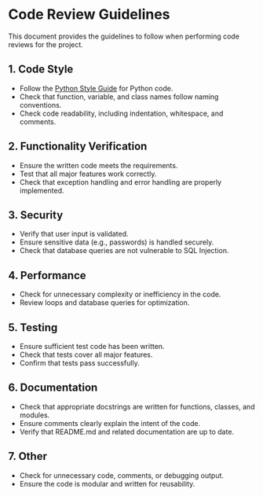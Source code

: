 <!-- Copilot Code Review Instructions -->

# Code Review Guidelines

This document provides the guidelines to follow when performing code reviews for the project.

## 1. Code Style
- Follow the [Python Style Guide](./python-style.md) for Python code.
- Check that function, variable, and class names follow naming conventions.
- Check code readability, including indentation, whitespace, and comments.

## 2. Functionality Verification
- Ensure the written code meets the requirements.
- Test that all major features work correctly.
- Check that exception handling and error handling are properly implemented.

## 3. Security
- Verify that user input is validated.
- Ensure sensitive data (e.g., passwords) is handled securely.
- Check that database queries are not vulnerable to SQL Injection.

## 4. Performance
- Check for unnecessary complexity or inefficiency in the code.
- Review loops and database queries for optimization.

## 5. Testing
- Ensure sufficient test code has been written.
- Check that tests cover all major features.
- Confirm that tests pass successfully.

## 6. Documentation
- Check that appropriate docstrings are written for functions, classes, and modules.
- Ensure comments clearly explain the intent of the code.
- Verify that README.md and related documentation are up to date.

## 7. Other
- Check for unnecessary code, comments, or debugging output.
- Ensure the code is modular and written for reusability.